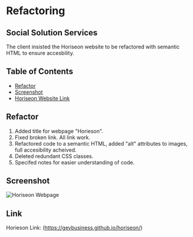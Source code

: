 # <Horiseon> Refactoring 

## Social Solution Services

The client insisted the Horiseon website to be refactored with semantic HTML to ensure accesbility. 

## Table of Contents

- [Refactor](#refactor)
- [Screenshot](#screenshot)
- [Horiseon Website Link](#links)

## Refactor 

1. Added title for webpage "Horieson".
2. Fixed broken link. All link work. 
3. Refactored code to a semantic HTML, added "alt" attributes to images, full accesibility acheived. 
4. Deleted redundant CSS classes. 
5. Specifed notes for easier understanding of code. 

## Screenshot

![Horiseon Webpage](/Users/topspy/Desktop/horiseon/assets/images/horiseon-screenshot.png)

## Link

Horieson Link: (https://gevbusiness.github.io/horiseon/)
